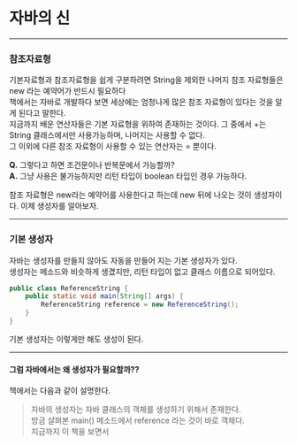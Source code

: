 # 자바의 신

---

### 참조자료형

기본자료형과 참조자료형을 쉽게 구분하려면 String을 제외한 나머지 참조 자료형들은 new 라는 예약어가 반드시 필요하다 <br>
책에서는 자바로 개발하다 보면 세상에는 엄청나게 많은 참조 자료형이 있다는 것을 알게 된다고 말한다. <br>
지금까지 배운 연산자들은 기본 자료형을 위하여 존재하는 것이다. 그 중에서 +는 String 클래스에서만 사용가능하며, 나머지는 사용할 수 없다. <br>
그 이외에 다른 참조 자료형이 사용할 수 있는 연산자는 = 뿐이다.

**Q.** 그렇다고 하면 조건문이나 반복문에서 가능할까? <br>
**A.** 그냥 사용은 불가능하지만 리턴 타입이 boolean 타입인 경우 가능하다.

참조 자료형은 new라는 예약어를 사용한다고 하는데 new 뒤에 나오는 것이 생성자이다. 이제 생성자를 알아보자.

---
### 기본 생성자

자바는 생성자를 만들지 않아도 자동을 만들어 지는 기본 생성자가 있다.<br>
생성자는 메소드와 비슷하게 생겼지만, 리턴 타입이 없고 클래스 이름으로 되어있다.

~~~java
public class ReferenceString {
    public static void main(String[] args) {
        ReferenceString reference = new ReferenceString();
    }
}
~~~
기본 생성자는 이렇게만 해도 생성이 된다.

---
#### 그럼 자바에서는 왜 생성자가 필요할까??

책에서는 다음과 같이 설명한다.
> 자바의 생성자는 자바 클래스의 객체를 생성하기 위해서 존재한다. <br>
> 방금 살펴본 main() 메소드에서 reference 라는 것이 바로 객체다.<br>
> 지금까지 이 책을 보면서 